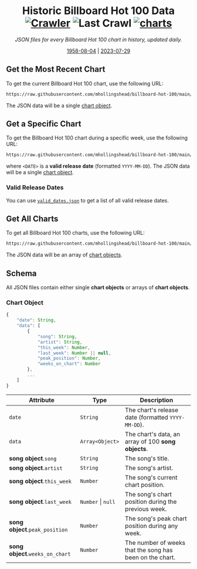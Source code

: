 
<h1 align="center">
    <div>Historic Billboard Hot 100 Data</div>
    <div>
        <a href="https://github.com/mhollingshead/billboard-hot-100/actions/workflows/crawler.yml"><img src="https://github.com/mhollingshead/billboard-hot-100/actions/workflows/crawler.yml/badge.svg" alt="Crawler" /></a>
        <a><img src="https://img.shields.io/static/v1?label=Last%20Crawl&message=28%20Jul%202023%2004%3A15%3A31&color=34D058&labelColor=333a41" alt="Last Crawl" /></a>
        <a href="https://github.com/mhollingshead/billboard-hot-100/tree/main/date"><img src="https://img.shields.io/static/v1?label=Charts&message=3391&color=blue&labelColor=333a41" alt="charts" /></a>
    </div>
</h1>

<p align="center">
    <i>JSON files for every Billboard Hot 100 chart in history, updated daily.</i>
</p>
<p align="center">
    <a href="https://raw.githubusercontent.com/mhollingshead/billboard-hot-100/main/date/1958-08-04.json">1958-08-04</a> | <a href="https://raw.githubusercontent.com/mhollingshead/billboard-hot-100/main/date/2023-07-29.json">2023-07-29</a>
</p>

## Get the Most Recent Chart

To get the current Billboard Hot 100 chart, use the following URL:

```html
https://raw.githubusercontent.com/mhollingshead/billboard-hot-100/main/recent.json
```

The JSON data will be a single [chart object](#chart-object).

## Get a Specific Chart

To get the Billboard Hot 100 chart during a specific week, use the following URL:

```html
https://raw.githubusercontent.com/mhollingshead/billboard-hot-100/main/date/<DATE>.json
```

where `<DATE>` is a **valid release date** (formatted `YYYY-MM-DD`). The JSON data will be a single [chart object](#chart-object).

### Valid Release Dates

You can use [`valid_dates.json`](https://raw.githubusercontent.com/mhollingshead/billboard-hot-100/main/valid_dates.json) to get a list of all valid release dates.

## Get All Charts

To get all Billboard Hot 100 charts, use the following URL:

```html
https://raw.githubusercontent.com/mhollingshead/billboard-hot-100/main/all.json
```

The JSON data will be an array of [chart objects](#chart-object).

## Schema

All JSON files contain either single **chart objects** or arrays of **chart objects**.

### Chart Object

```javascript
{
    "date": String,
    "data": [
        {
            "song": String,
            "artist": String,
            "this_week": Number,
            "last_week": Number || null,
            "peak_position": Number,
            "weeks_on_chart": Number
        },
        ...
    ]
}
```

| Attribute | Type | Description |
| --- | --- | --- |
| `date` | `String` | The chart's release date (formatted `YYYY-MM-DD`). |
| `data` | `Array<Object>` | The chart's data, an array of 100 **song objects**. |
| **song object**.`song` | `String` | The song's title. |
| **song object**.`artist` | `String` | The song's artist. |
| **song object**.`this_week` | `Number` | The song's current chart position. |
| **song object**.`last_week` | `Number` \| `null` | The song's chart position during the previous week. |
| **song object**.`peak_position` | `Number` | The song's peak chart position during any week. |
| **song object**.`weeks_on_chart` | `Number` | The number of weeks that the song has been on the chart. |
